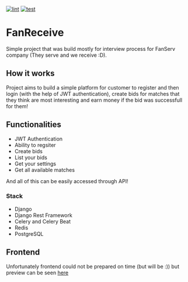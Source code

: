 [![lint](https://github.com/Latterlig96/FanReceive/actions/workflows/lint.yml/badge.svg)](https://github.com/Latterlig96/FanReceive/actions/workflows/lint.yml)
[![test](https://github.com/Latterlig96/FanReceive/actions/workflows/test.yml/badge.svg)](https://github.com/Latterlig96/FanReceive/actions/workflows/test.yml)
# FanReceive

Simple project that was build mostly for interview process for FanServ company (They serve and we receive :D).

## How it works

Project aims to build a simple platform for customer to register and then login (with the help of JWT authentication), create bids for matches that 
they think are most interesting and earn money if the bid was successfull for them!

## Functionalities
* JWT Authentication
* Ability to regsiter
* Create bids
* List your bids
* Get your settings
* Get all available matches

And all of this can be easily accessed through API!

### Stack
* Django
* Django Rest Framework
* Celery and Celery Beat
* Redis 
* PostgreSQL


## Frontend

Unfortunately frontend could not be prepared on time (but will be :)) but preview can be seen [here](https://main.d17vgy4a2tljde.amplifyapp.com/)